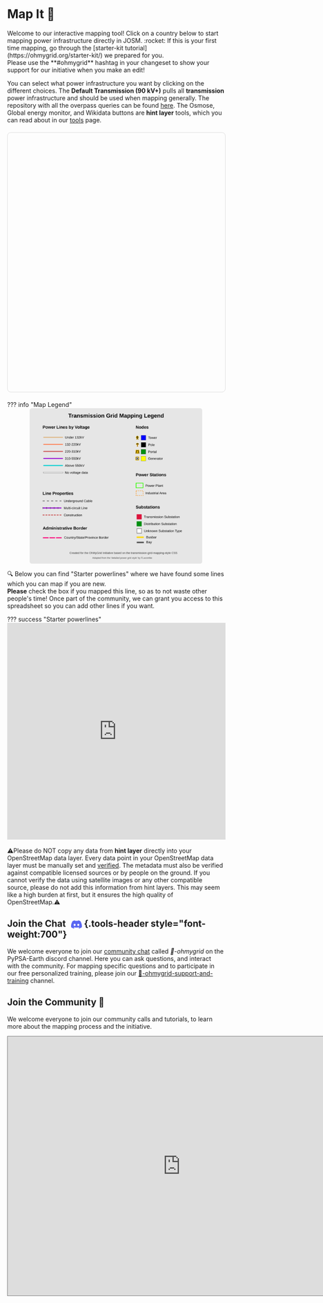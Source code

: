 <div class="page-headers">
<h1>Map It 📍</h1>
</div>
Welcome to our interactive mapping tool! Click on a country below to start mapping power infrastructure directly in JOSM. :rocket:
If this is your first time mapping, go through the [starter-kit tutorial](https://ohmygrid.org/starter-kit/) we prepared for you. <br>
Please use the **#ohmygrid** hashtag in your changeset to show your support for our initiative when you make an edit!

You can select what power infrastructure you want by clicking on the different choices. The **Default Transmission (90 kV+)** pulls all **transmission** power infrastructure and should be used when mapping generally. The repository with all the overpass queries can be found [here](https://github.com/open-energy-transition/osm-grid-definition). The Osmose, Global energy monitor, and Wikidata buttons are **hint layer** tools, which you can read about in our [tools](https://ohmygrid.org/tools/) page. 

<!-- Beginning of Map section-->
<style>
#map {
    position: relative;
    z-index: 1;
    width: 100%;
    height: 600px;
    margin: 20px 0;
    border-radius: 8px;
    border: 1px solid #ddd;
}

@media (max-width: 768px) {
    #map {
        height: 400px;
    }
}
</style>

<!-- Osmose button-->
<div id="osmose-panel" style="display:none; margin-bottom:1em;">
  <label for="osmoseIssue">Issue type:</label>
  <select id="osmoseIssue">
    <option value="" disabled selected>Select an Osmose Issue…</option>
    <optgroup label="Power lines (item 7040)">
                <option value="7040:1">Lone power tower or pole (Class 1)</option>
                <option value="7040:2">Unfinished power transmission line (Class 2) (recommended for beginners ⭐)</option>
                <option value="7040:3">Connection between different voltages (Class 3)</option>
                <option value="7040:4">None power node on power way (Class 4)</option>
                <option value="7040:5">Missing power tower or pole (Class 5)</option>
                <option value="7040:6">Unfinished power distribution line (Class 6)</option>
                <option value="7040:7">Unmatched voltage of line on substation (Class 7)</option>
                <option value="7040:8">Power support line management suggestion (Class 8)</option>
                <option value="7040:95">missing power=line in the area (Class 95)</option>
              </optgroup>
              <optgroup label="Power substation, ref not integrated (item 7190)">
                <option value="7190:2">Power substation is not known by the operator or misses substation=* value (Class 2)</option>
                <option value="7190:22">Power line branch not known by the operator (Class 22)</option>
              </optgroup>
              <optgroup label="Power plant (item 8270)">
                <option value="8270:1">Power plant not integrated, geocoded at municipality level (Class 1)</option>
                <option value="8270:6">Wind turbine not integrated (Class 6)</option>
              </optgroup>
              <optgroup label="Power substation (item 8280)">
                <option value="8280:1">Power substation missing in OSM or without tag "ref:FR:RTE" (Class 1)</option>
                <option value="8280:11">Minor distribution power substation missing in OSM (Class 11)</option>
                <option value="8280:21">Power line branch is missing in OSM or without tag "ref:FR:RTE" (Class 21)</option>
                <option value="8280:94">power=substation from opendata (Class 94)</option>
              </optgroup>
              <optgroup label="Power substation, could be integrated (item 8281)">
                <option value="8281:3">Power substation, integration suggestion (Class 3)</option>
                <option value="8281:13">Power minor distribution substation, integration suggestion (Class 13)</option>
                <option value="8281:23">Power line branch, integration suggestion (Class 23)</option>
                <option value="8281:94">power=substation from opendata (Class 94)</option>
              </optgroup>
              <optgroup label="Power substation, need update (item 8282)">
                <option value="8282:4">Power substation update (Class 4)</option>
                <option value="8282:24">Power line branch update (Class 24)</option>
              </optgroup>
              <optgroup label="Power support (item 8290)">
                <option value="8290:1">Power support not integrated (Class 1)</option>
                <option value="8290:2">Power support, line management suggestion (Class 2)</option>
                <option value="8290:10">Power line not integrated (Class 10)</option>
                <option value="8290:1001">Power pole not integrated (Class 1001)</option>
                <option value="8290:1004">Power pole update (Class 1004)</option>
                <option value="8290:1011">Power pole not integrated (Class 1011)</option>
              </optgroup>
    </select>
    <div class="query-version">Warning: GeoJSON file. "Open" in JOSM, but do not "upload" this layer</div>
</div>

<!-- Wikidata button-->
<div id="wikidata-panel" style="display:none; margin-bottom:1em;">
  <label for="wikidataType">Data type:</label>
  <select id="wikidataType">
    <option value="Wikidata powerassets" selected>Wikidata powerassets</option>
    <option value="substations">Substations</option>
    <option value="powerplants">Power Plants</option>
  </select>
</div>


<div id="map"></div>

<link rel="stylesheet" href="https://unpkg.com/leaflet@1.7.1/dist/leaflet.css" />
<script src="https://unpkg.com/leaflet@1.7.1/dist/leaflet.js"></script>

<!-- SheetJS for in‑browser XLSX parsing -->
<script src="https://cdnjs.cloudflare.com/ajax/libs/xlsx/0.18.5/xlsx.full.min.js"></script>

<script>

// ———————————————
// Osmose name overrides (some names are different, check the API)
// ———————————————
const osmoseNameOverrides = {
  "Bosnia and Herzegovina": "bosnia_herzegovina",
  "eSwatini": "swaziland",
  "United States": "usa"
  // add more special cases here if needed
};


// Map
// Define world bounds (southWest & northEast corners)
const southWest = L.latLng(-90, -200);
const northEast = L.latLng( 90,  200);
const worldBounds = L.latLngBounds(southWest, northEast);

// Create the map with maxBounds & disable world wrapping
const map = L.map('map', {
  worldCopyJump: false,      // disable dragging to duplicate worlds
  minZoom: 2,               
  maxZoom: 18,
  maxBounds: worldBounds,    // restrict the view
  maxBoundsViscosity: 0.3    // “sticky” at the edges
}).setView([20, 0], 2);

L.tileLayer('https://{s}.tile.openstreetmap.org/{z}/{x}/{y}.png', {
    maxZoom: 18,
    attribution: '© <a href="https://www.openstreetmap.org/copyright" target="_blank" rel="noopener noreferrer">OpenStreetMap</a> contributors'
}).addTo(map);

// Define large countries that should use regional boundaries when zoomed in
const largeCountries = ['BR', 'US', 'CA', 'IN', 'MX', 'AU', 'CN'];
const zoomThreshold = 5; // Zoom level at which to show regions instead of countries

// Layers for countries and regions
const countriesLayer = L.geoJSON(null, {
    style: { color: '#3388ff', weight: 1 }
}).addTo(map);

const regionsLayer = L.geoJSON(null, {
    style: { color: '#3388ff', weight: 1 }
});


// Make the popup message bigger and nicer for new mappers (like Ad-blocker...)
map.options.maxPopupWidth = 300;

// 2) Dynamic query‑mode discovery via GitHub Contents API
const GITHUB_API_QUERIES =
  'https://api.github.com/repos/open-energy-transition/osm-grid-definition/contents/queries';

/** Base URL for raw file fetches (OverpassQL and version.txt) */
const RAW_BASE =
  'https://raw.githubusercontent.com/open-energy-transition/osm-grid-definition/main/queries';

let currentMode = null;

// 2a) discover all folders under /queries
async function loadModes() {
  const res = await fetch(GITHUB_API_QUERIES);
  if (!res.ok) throw new Error('Cannot load query modes from GitHub API');
  const items = await res.json();
  // keep only directory entries
  const modes = items.filter(i => i.type === 'dir').map(i => i.name);
  if (modes.length === 0) throw new Error('No query folders found');
  return modes;
}

// 2.1a) fetch the version.txt for the given mode
async function fetchVersion(mode) {
  const url = `${RAW_BASE}/${mode}/version.txt`;
  const r   = await fetch(url);
  if (!r.ok) throw new Error('version not found');
  return (await r.text()).trim();
}

// 2b) render one button per folder name
async function initQueryUI() {
  // 1. Load real modes from GitHub
  let modes = await loadModes();
  modes = modes.filter(m => m !== 'Osmose_issues');
  modes.sort((a, b) => {
    if (a === 'Default') return -1;
    if (b === 'Default') return 1;
    return a.localeCompare(b);
  });

  // inject our special modes:
  modes.splice(2, 0, 'Osmose_issues', 'GEM_powerplants', 'Wikidata');

  currentMode = modes.includes('Default') ? 'Default' : modes[0];

  // 2. Create two sibling containers, then insert them above the map
  const mapEl = document.getElementById('map');

  // — Row 1 title —
  const overpassTitle = document.createElement('div');
  overpassTitle.className = 'tools-header';
  overpassTitle.textContent = 'Transmission Overpass Query';
  mapEl.parentNode.insertBefore(overpassTitle, mapEl);

  const overpassContainer = document.createElement('div');
  overpassContainer.id = 'overpass-buttons';
  mapEl.parentNode.insertBefore(overpassContainer, mapEl);
  
  // — Row 2 title —
  const toolTitle = document.createElement('div');
  toolTitle.className = 'tools-header';
  toolTitle.textContent = 'Tools and Hints';
  mapEl.parentNode.insertBefore(toolTitle, mapEl);

  const toolContainer = document.createElement('div');
  toolContainer.id = 'tool-buttons';
  mapEl.parentNode.insertBefore(toolContainer, mapEl);

  // 3. Render each mode into the appropriate row
  for (const mode of modes) {
    let group;
    if (mode === 'Osmose_issues') {
      group = renderOsmoseButtonGroup();
    } else if (mode === 'GEM_powerplants') {
      group = renderGEMButtonGroup();
    } else if (mode === 'Wikidata') {
      group = renderWikidataButtonGroup();
    } else {
      group = await renderModeButtonGroup(mode);
    }

    // Tools go in the second row, everything else in the first
    if (['Osmose_issues', 'GEM_powerplants', 'Wikidata'].includes(mode)) {
      toolContainer.appendChild(group);
    } else {
      overpassContainer.appendChild(group);
    }
  }

  const panelWrapper = document.createElement('div');
  panelWrapper.id = 'panel-wrapper';
  panelWrapper.style.margin = '1em 0';  // optional spacing

  // grab (and remove) the existing panels from their old position
  const osmose   = document.getElementById('osmose-panel');
  const wikidata = document.getElementById('wikidata-panel');

  // append them into our wrapper
  panelWrapper.appendChild(osmose);
  panelWrapper.appendChild(wikidata);

  // finally, drop that wrapper just before the map div
  mapEl.parentNode.insertBefore(panelWrapper, mapEl);
}

function renderOsmoseButtonGroup() {
  const btn = document.createElement('button');
  btn.textContent = 'Osmose Issues';
  btn.classList.add('query-btn');
  if (currentMode === 'Osmose_issues') btn.classList.add('active');
  btn.onclick = () => selectMode('Osmose_issues', btn);

  const ver = document.createElement('div');
  ver.classList.add('query-version');
  ver.textContent = '';  // no version

  // Osmose website link
  const info = document.createElement('div');
  info.classList.add('query-version');
  info.style.marginTop = '0.2rem';
  info.innerHTML =
   '<a href="https://osmose.openstreetmap.fr/" target="_blank">osmose.openstreetmap.fr/</a>';
   

  const group = document.createElement('div');
  group.classList.add('query-group');
  group.appendChild(btn);
  group.appendChild(ver);
  group.appendChild(info);
  return group;
}

function renderGEMButtonGroup() {
  const btn = document.createElement('button');
  btn.textContent = 'Global Energy Monitor Power Plants';
  btn.classList.add('query-btn');
  if (currentMode === 'GEM_powerplants') btn.classList.add('active');
  btn.onclick = () => selectMode('GEM_powerplants', btn);
  
  // GEM website link + CC BY 4.0
  const info = document.createElement('div');
  info.classList.add('query-version');
  info.style.marginTop = '0.2rem';
  info.innerHTML =
   '<a href="https://globalenergymonitor.org/" target="_blank">globalenergymonitor.org</a>' +
   ' | CC BY 4.0';

  const group = document.createElement('div');
  group.classList.add('query-group');
  group.appendChild(btn);
  group.appendChild(info);
  return group;
}

function renderWikidataButtonGroup() {
  const btn = document.createElement('button');
  btn.textContent = 'Wikidata';
  btn.classList.add('query-btn');
  if (currentMode === 'Wikidata') btn.classList.add('active');
  btn.onclick = () => selectMode('Wikidata', btn);

   // Wiki repo link

  const ver = document.createElement('div');
  ver.classList.add('query-version');
  ver.textContent = ''; // no version for now

  const info = document.createElement('div');
  info.classList.add('query-version');
  info.style.marginTop = '0.2rem';
  info.innerHTML =
   '<a href="https://github.com/open-energy-transition/osm-wikidata-toolset" target="_blank">Repository</a>';

  const group = document.createElement('div');
  group.classList.add('query-group');
  group.appendChild(btn);
  group.appendChild(info);
  return group;
}

async function renderModeButtonGroup(mode) {
  const btn = document.createElement('button');
  // I overrided the button name for Default, but the file in github is still Default
  if (mode === 'Default') {
  btn.textContent = 'Default Transmission (90 kV+)';
  } else {
  btn.textContent = mode.replace(/_/g, ' ');
  }
  btn.classList.add('query-btn');
  if (mode === currentMode) btn.classList.add('active');
  btn.onclick = () => selectMode(mode, btn);

  // —— make version badge into a link to the GitHub folder ——
  const verLink = document.createElement('a');
  verLink.classList.add('query-version');
  verLink.target = '_blank';
  // encode mode so "400kv+" becomes "400kv%2B"
  const repoFolderUrl =
   `https://github.com/open-energy-transition/osm-grid-definition/tree/main/queries/` +
   encodeURIComponent(mode);
  verLink.href = repoFolderUrl;  try {
    const v = await fetchVersion(mode);
    verLink.textContent = `v${v}`;
  } catch {
    verLink.textContent = 'v?';
  }

  const group = document.createElement('div');
  group.classList.add('query-group');
  group.appendChild(btn);
  group.appendChild(verLink);
  return group;
}

// helper to swap modes and show/hide the Osmose and wikidata UI panels
function selectMode(mode, btn) {
  currentMode = mode;
  document.querySelectorAll('.query-btn')
          .forEach(b => b.classList.toggle('active', b === btn));

  // Osmose
  document.getElementById('osmose-panel').style.display =
    mode === 'Osmose_issues' ? 'block' : 'none';

  // Wikidata
  document.getElementById('wikidata-panel').style.display =
    mode === 'Wikidata' ? 'block' : 'none';
}


// 2c) fetch the correct OverpassQL file on demand
async function fetchQuery(mode, adminLevel) {
  const rawUrl =
    `https://raw.githubusercontent.com/open-energy-transition/osm-grid-definition/` +
    `main/queries/${mode}/admin${adminLevel}.overpassql`;
  const r = await fetch(rawUrl);
  if (!r.ok) throw new Error(`Query file not found: ${mode}/admin${adminLevel}`);
  return r.text();
}

// 2d) unified click handler for country (level 2) & region (level 4)
async function handleAreaClick(iso, level, layer) {
  const name = level === 2 
    ? layer.feature.properties.NAME      // Countries use NAME
    : layer.feature.properties.NAME_1;   // Regions use NAME_1
  const sovName= layer.feature.properties.SOVEREIGNT; // for linking to Osmose
  umami.track('map-click');
  layer.setStyle({ color: '#ff7800' });
  layer.getPopup().setContent(`Loading ${name}…`).update();

  try {
    if (currentMode === 'Osmose_issues') {
      await fetchOsmoseAndDownload(sovName);
    }
    else if (currentMode === 'GEM_powerplants') {
      await fetchGEMAndDownload(sovName);
    }
    else if (currentMode === 'Wikidata') {
      await fetchWikidataAndDownload(sovName);
    }
    else {
       let tpl = await fetchQuery(currentMode, level);
       tpl = tpl.replace(/\$\{iso\}/g, iso);
       sendToJosm(tpl);
    }
  } catch (err) {
    layer.getPopup().setContent(`Error: ${err.message}`).update();
  }

setTimeout(() => {
  layer.setStyle({ color: '#3388ff' });

  const html = `
    <div class="popup-success">
      <p>🎉 <strong>Great!</strong> Now go back to JOSM and check if it is downloading. Depending on the country, this may take <em>30 seconds or more</em>. For "tools and hints", you should have a geojson download. The grid of some countries are to large to be mapped on a national level. However, you can zoom in and click on regions or states.</p>
      <p>⚠️ <strong>If nothing happens:</strong></p>
      <ol>
        <li>Check if your ad-blocker is off</li>
        <li>Make sure JOSM is open</li>
        <li>Make sure Remote Control is enabled in JOSM</li>
        <li>If it’s enabled but still not working, toggle it off and on again</li>
      </ol>
    </div>
  `;

  layer.getPopup()
       .setContent(html)
       .update();
}, 2000);
}

// initialize the UI immediately
initQueryUI().catch(console.error);

// Osmose API fetcher
async function fetchOsmoseAndDownload(sovName) {
  const sel = document.getElementById('osmoseIssue');
  if (!sel.value) {
    alert('Please select an issue type first.');
    return;
  }
  const [item, cls] = sel.value.split(':');
  /// normalize to lowercase, add underscore for +1 words  and add wildcard
  // apply override if present, else slugify normally
  const key = osmoseNameOverrides[sovName] || sovName;
  let base = key
             .toLowerCase()
             .replace(/\s+/g, '_');
  if (!base.endsWith('*')) base += '*';

  const apiUrl = 
    `https://osmose.openstreetmap.fr/api/0.3/issues.json?` +
    `country=${encodeURIComponent(base)}` +
    `&item=${item}&class=${cls}&limit=500`;

  const resp = await fetch(apiUrl);
  if (!resp.ok) throw new Error(`Osmose API ${resp.statusText}`);
  const data = await resp.json();

  const features = (data.issues||[]).map(i => ({
    type: 'Feature',
    properties: { id: i.id, item: i.item, clazz: i.class },
    geometry: { type: 'Point', coordinates: [i.lon, i.lat] }
  }));

  // If no features, notify and stop
  if (features.length === 0) {
    alert(`No issues found for "${sel.options[sel.selectedIndex].text}" in ${sovName.replace('*','')}. Try another osmose issue type!`);
    return;
  }

  const geojson = { type: 'FeatureCollection', features };

  const blob = new Blob([JSON.stringify(geojson, null,2)],
                        {type:'application/json'});
  const url  = URL.createObjectURL(blob);
  const a    = document.createElement('a');
  a.href     = url;
  a.download = `${sovName.replace('*','')}_osmose_${item}_${cls}.geojson`;
  document.body.appendChild(a);
  a.click();
  a.remove();
  URL.revokeObjectURL(url);
}

async function fetchGEMAndDownload(sovName) {
  const countryKey = sovName.trim().toLowerCase();

  // 1) fetch the XLSX from your own /data/ folder
  const resp   = await fetch('/data/GEM-Global-Integrated-Power-February-2025-update-II.xlsx');
  if (!resp.ok) throw new Error(`XLSX fetch failed: ${resp.statusText}`);
  const arrayBuffer = await resp.arrayBuffer();

  // 2) parse it with SheetJS
  const wb        = XLSX.read(arrayBuffer, { type: 'array' });
  const sheetName = wb.SheetNames[1];          // second tab → index 1
  const rows      = XLSX.utils.sheet_to_json(wb.Sheets[sheetName], { defval: '' });

  // 3) filter + map into GeoJSON Features
  const features  = rows
    .filter(r => (r['Country/area'] || '').trim().toLowerCase() === countryKey)
    .map(r => ({
      type: 'Feature',
      geometry: {
        type: 'Point',
        coordinates: [Number(r.Longitude), Number(r.Latitude)]
      },
      properties: Object.fromEntries(
        Object.entries(r).filter(([k]) => !['Latitude','Longitude'].includes(k))
      )
    }));

  if (features.length === 0) {
    return alert(`No GEM powerplants found for ${sovName}.`);
  }

  // 4) download as GeoJSON
  const geojson = { type: 'FeatureCollection', features };
  const blob    = new Blob([JSON.stringify(geojson, null, 2)], { type: 'application/json' });
  const url     = URL.createObjectURL(blob);
  const a       = document.createElement('a');
  a.href        = url;
  a.download    = `${sovName.replace(/\s+/g, '_')}_gem_powerplants.geojson`;
  a.click();
  URL.revokeObjectURL(url);
}

async function fetchWikidataAndDownload(sovName) {
  // grab the value of the wikidataType so "substations" or "powerplants" from the button selected (go up the script)
  const type = document.getElementById('wikidataType').value;

  // Here it fetches the folders from the github rpo:
  //   To add, put the value on the left (value is the value of the button wikidatatype), and on the right the name of the geojson folder from the github repo
   const foldertypes = {
    'All power-related infraestructure': '/output_by_qid_v2/geojson_by_country',
    'substations': '/substations/geojson_by_country',
    'powerplants': '/output_by_qid/Q159719_power_plant'
  };

  const folder = foldertypes[type];
  if (!folder) {
    return alert(`Unknown data type: ${type}`);
  }

  const fileName = sovName.replace(/\s+/g,'_') + '.geojson';
  const url = `https://raw.githubusercontent.com/open-energy-transition/osm-wikidata-toolset/main/`
            + `${folder}/${fileName}`;

  const resp = await fetch(url);
  if (!resp.ok) {
    return alert(`No Wikidata ${type.replace(/_/g,' ')} file for ${sovName}.`);
  }
  const geojson = await resp.json();

  // Trigger download
  const blob = new Blob([JSON.stringify(geojson, null,2)], {type:'application/json'});
  const a    = document.createElement('a');
  a.href     = URL.createObjectURL(blob);
  a.download = `${sovName.replace(/\s+/g,'_')}_wikidata_${type}.geojson`;
  a.click();
  URL.revokeObjectURL(a.href);
}

// JOSM integration function
function sendToJosm(query) {
  // Encode only the query part
  const encodedQuery = encodeURIComponent(query);
  
  // Construct the Overpass URL by inserting the encoded query.
  const overpassUrl = "https://overpass-api.de/api/interpreter?data=" + encodedQuery;
  
  // Build the final JOSM URL by concatenating the strings manually.
  const josmUrl = "http://localhost:8111/import?new_layer=true&url=" + overpassUrl;

  // Keep a log to see the actual URL
  console.log("URL ", josmUrl);
  
  const iframe = document.createElement('iframe');
  iframe.style.display = 'none';
  iframe.src = josmUrl;
  document.body.appendChild(iframe);
  setTimeout(() => document.body.removeChild(iframe), 1000);
}

// Handle zoom events to show/hide the appropriate layers
map.on('zoomend', function() {
    const currentZoom = map.getZoom();
    
    if (currentZoom >= zoomThreshold) {
        // When zoomed in enough, hide countries and show regions
        if (!map.hasLayer(regionsLayer)) {
            map.addLayer(regionsLayer);
        }
    } else {
        // When zoomed out, hide regions
        if (map.hasLayer(regionsLayer)) {
            map.removeLayer(regionsLayer);
        }
    }
});

// Load country GeoJSON and add interactivity
fetch('../data/countries.geojson')
  .then(response => response.json())
  .then(countries => {
    countriesLayer.addData(countries);

    countriesLayer.eachLayer(layer => {
      const iso  = layer.feature.properties.ISO_A2;
      const name = layer.feature.properties.NAME;

      layer.bindPopup(`<b>${name}</b><br>Click to load in JOSM`);
      layer.on('click', () => {
        // large countries should be clicked at region level when zoomed in
        if (largeCountries.includes(iso) && map.getZoom() >= zoomThreshold) {
          layer
            .getPopup()
            .setContent(`<b>${name}</b><br>Please click on a specific region`)
            .update();
          return;
        }
        handleAreaClick(iso, 2, layer);
      });
    });
  })
  .catch(error => console.error('Countries GeoJSON error:', error));

// Load region GeoJSON and add interactivity
fetch('../data/regionsv2.geojson')
  .then(response => response.json())
  .then(regions => {
    regionsLayer.addData(regions);

    regionsLayer.eachLayer(layer => {
      const iso3166_2 = layer.feature.properties.ISO_1;
      const name      = layer.feature.properties.NAME;

      layer.bindPopup(`<b>${name}</b><br>Click to load in JOSM`);
      layer.on('click', () => {
        handleAreaClick(iso3166_2, 4, layer);
      });
    });
  })
  .catch(error => console.error('Regions GeoJSON error:', error));
</script>

??? info "Map Legend"
    <img 
      src="https://raw.githubusercontent.com/open-energy-transition/color-my-grid/refs/heads/main/legend/power-grid-legend.png" 
      class="img-border image-caption" 
      alt="Power Grid Legend"
      style="display: block; margin-left: auto; margin-right: auto;"
      width="400">

:mag: Below you can find "Starter powerlines" where we have found some lines which you can map if you are new. <br>
**Please** check the box if you mapped this line, so as to not waste other people's time! Once part of the community, we can grant you access to this spreadsheet so you can add other lines if you want.

??? success "Starter powerlines"
    <iframe
     src="https://docs.google.com/spreadsheets/d/13YZftK9xZ09t2oSvhwjE0Zb7P25nl9OaUAxIBVNH0js/edit?usp=sharing&rm=minimal"
     class="iframestyle"
     style="width:100%; height: 500px; border:1px solid #ddd; ">
    </iframe>
<!-- I couldn't make the page not go "up" when using this iframe, so for now there is this chatgpt js script that prevents this. It was very annoying, but if you have a better solution that would be great-->

<script>
  let lastScrollY = window.scrollY;
  // Select your iframe by its class or ID. Make sure 'iframestyle' is unique enough
  // If you have multiple iframes with 'iframestyle', you might need a more specific selector
  // e.g., document.querySelector('.iframestyle[src*="google.com/spreadsheets"]')
  const iframe = document.querySelector('.iframestyle'); 

  if (iframe) { // Check if the iframe element exists
    // Add a listener to the window for scroll events
    window.addEventListener('scroll', () => {
      // Check if the scroll difference is significant, suggesting an iframe-triggered jump
      const scrollDiff = Math.abs(window.scrollY - lastScrollY);

      // You might need to adjust this threshold (e.g., 100, 150, 250, etc.)
      // A large scroll difference is likely an automatic scroll, not a user scroll
      if (scrollDiff > 100 && document.activeElement === iframe) {
        // If the iframe is currently focused and a large scroll occurred,
        // revert the scroll position to where it was before the jump
        window.scrollTo(0, lastScrollY);
      } else {
        // Otherwise, update the last scroll position
        lastScrollY = window.scrollY;
      }
    });

    // Ensure lastScrollY is correctly set when the iframe loads
    iframe.addEventListener('load', () => {
      lastScrollY = window.scrollY; // Reset lastScrollY after iframe loads
    });

    // Also update lastScrollY on mouseleave from iframe (user scrolled away from iframe)
    iframe.addEventListener('mouseleave', () => {
      lastScrollY = window.scrollY;
    });

    // And on mousedown (when user clicks inside the iframe)
    iframe.addEventListener('mousedown', () => {
        lastScrollY = window.scrollY;
    });

  } else {
    console.warn("Google Sheets iframe not found for scroll-prevention script.");
  }
</script>

⚠️Please do NOT copy any data from **hint layer** directly into your OpenStreetMap data layer. Every data point in your OpenStreetMap data layer must be manually set and [verified](https://wiki.openstreetmap.org/wiki/Verifiability). The metadata must also be verified against compatible licensed sources or by people on the ground. If you cannot verify the data using satellite images or any other compatible source, please do not add this information from hint layers. This may seem like a high burden at first, but it ensures the high quality of OpenStreetMap.⚠️


<!-- End of Map section-->

## Join the Chat <img src="/icons/discord.svg" alt="Discord" class="social-icon" style="width:1.2em; vertical-align:middle; margin-left:0.5ch;"> {.tools-header style="font-weight:700"}
We welcome everyone to join our [community chat](https://discord.gg/a5znpdFWfD) called _📍-ohmygrid_ on the PyPSA-Earth discord channel. Here you can ask questions, and interact with the community. For mapping specific questions and to participate in our free personalized training, please join our [📍-ohmygrid-support-and-training](https://discord.gg/fBw7ARTUeR) channel. 

## <div class="tools-header">Join the Community  :calendar: </div>
We welcome everyone to join our community calls and tutorials, to learn more about the mapping process and the initiative.
<iframe src="https://calendar.google.com/calendar/embed?height=600&wkst=1&ctz=Europe%2FBerlin&showPrint=0&title=Community%20live%20sessions&src=Y182ODE3NjE1MGIzMjY4MGRkZmUzMGM1ZTE1MDU0YTc5MTVhMzY2NmY1OGY5NjkxOGVjOTZhNDJjZWQwODQ2ZGVmQGdyb3VwLmNhbGVuZGFyLmdvb2dsZS5jb20&color=%23AD1457" style="border:solid 1px #777" width="800" height="600" frameborder="0" scrolling="no"></iframe>
